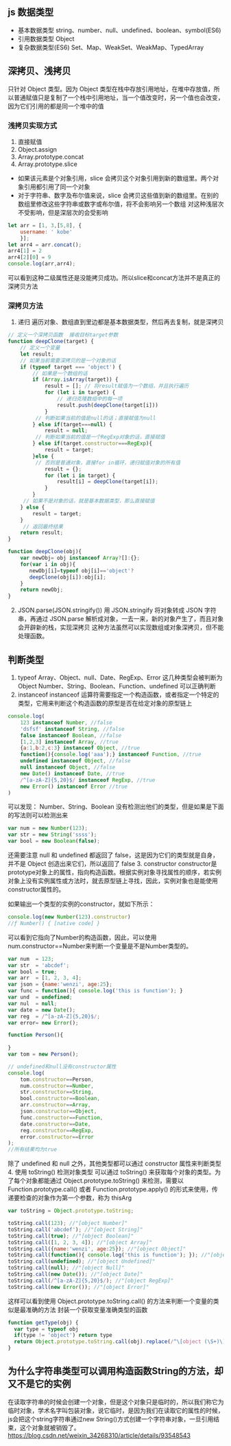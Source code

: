 <!--
 * @Author: 黄遥
 * @Date: 2020-06-03 16:07:07
 * @LastEditors: 黄遥
 * @LastEditTime: 2020-07-08 08:51:28
 * @Description: file content
--> 
## js 数据类型
- 基本数据类型
string、number、null、undefined、boolean、symbol(ES6)
- 引用数据类型
Object
- 复杂数据类型(ES6)
Set、Map、WeakSet、WeakMap、TypedArray

## 深拷贝、浅拷贝
只针对 Object 类型。因为 Object 类型在栈中存放引用地址，在堆中存放值，所以普通赋值只是复制了一个栈中引用地址，当一个值改变时，另一个值也会改变，因为它们引用的都是同一个堆中的值
### 浅拷贝实现方式
1. 直接赋值
2. Object.assign
3. Array.prototype.concat
4. Array.prototype.slice
- 如果该元素是个对象引用，slice 会拷贝这个对象引用到新的数组里。两个对象引用都引用了同一个对象
- 对于字符串、数字及布尔值来说，slice 会拷贝这些值到新的数组里。在别的数组里修改这些字符串或数字或布尔值，将不会影响另一个数组
对这种浅层次不受影响，但是深层次的会受影响
```javascript
let arr = [1, 3,[5,8], {
    username: ' kobe'
    }];
let arr4 = arr.concat();
arr4[1] = 2
arr4[2][0] = 9
console.log(arr,arr4);
```
可以看到这种二级属性还是没能拷贝成功。所以slice和concat方法并不是真正的深拷贝方法

### 深拷贝方法
1. 递归
遍历对象、数组直到里边都是基本数据类型，然后再去复制，就是深拷贝
```javascript
// 定义一个深拷贝函数  接收目标target参数
function deepClone(target) {
    // 定义一个变量
    let result;
    // 如果当前需要深拷贝的是一个对象的话
    if (typeof target === 'object') {
        // 如果是一个数组的话
        if (Array.isArray(target)) {
            result = []; // 将result赋值为一个数组，并且执行遍历
            for (let i in target) {
                // 递归克隆数组中的每一项
                result.push(deepClone(target[i]))
            }
         // 判断如果当前的值是null的话；直接赋值为null
        } else if(target===null) {
            result = null;
         // 判断如果当前的值是一个RegExp对象的话，直接赋值    
        } else if(target.constructor===RegExp){
            result = target;
        }else {
         // 否则是普通对象，直接for in循环，递归赋值对象的所有值
            result = {};
            for (let i in target) {
                result[i] = deepClone(target[i]);
            }
        }
     // 如果不是对象的话，就是基本数据类型，那么直接赋值
    } else {
        result = target;
    }
     // 返回最终结果
    return result;
}
```
```javascript
function deepClone(obj){
    var newObj= obj instanceof Array?[]:{};
    for(var i in obj){
       newObj[i]=typeof obj[i]=='object'?  
       deepClone(obj[i]):obj[i];    
    }
    return newObj;
}
```
2. JSON.parse(JSON.stringify())
用 JSON.stringify 将对象转成 JSON 字符串，再通过 JSON.parse 解析成对象，一去一来，新的对象产生了，而且对象会开辟新的栈，实现深拷贝
这种方法虽然可以实现数组或对象深拷贝，但不能处理函数。

## 判断类型
1. typeof
Array、Object、null、Date、RegExp、Error 这几种类型会被判断为 Object
Number、String、Boolean、Function、undefined 可以正确判断
2. instanceof
instanceof 运算符需要指定一个构造函数，或者指定一个特定的类型，它用来判断这个构造函数的原型是否在给定对象的原型链上
```javascript
console.log(
    123 instanceof Number, //false
    'dsfsf' instanceof String, //false
    false instanceof Boolean, //false
    [1,2,3] instanceof Array, //true
    {a:1,b:2,c:3} instanceof Object, //true
    function(){console.log('aaa');} instanceof Function, //true
    undefined instanceof Object, //false
    null instanceof Object, //false
    new Date() instanceof Date, //true
    /^[a-zA-Z]{5,20}$/ instanceof RegExp, //true
    new Error() instanceof Error //true
)
```
可以发现：
Number、String、Boolean 没有检测出他们的类型，但是如果是下面的写法则可以检测出来
```javascript
var num = new Number(123);
var str = new String('ssss');
var bool = new Boolean(false);
```
还需要注意 null 和 undefined 都返回了 false，这是因为它们的类型就是自身，并不是 Object 创造出来它们，所以返回了 false
3. constructor
constructor是prototype对象上的属性，指向构造函数。根据实例对象寻找属性的顺序，若实例对象上没有实例属性或方法时，就去原型链上寻找，因此，实例对象也是能使用constructor属性的。

如果输出一个类型的实例的constructor，就如下所示：
```javascript
console.log(new Number(123).constructor)
//ƒ Number() { [native code] }
```
可以看到它指向了Number的构造函数，因此，可以使用num.constructor==Number来判断一个变量是不是Number类型的。
```javascript
var num  = 123;
var str  = 'abcdef';
var bool = true;
var arr  = [1, 2, 3, 4];
var json = {name:'wenzi', age:25};
var func = function(){ console.log('this is function'); }
var und  = undefined;
var nul  = null;
var date = new Date();
var reg  = /^[a-zA-Z]{5,20}$/;
var error= new Error();

function Person(){
  
}
var tom = new Person();

// undefined和null没有constructor属性
console.log(
    tom.constructor==Person,
    num.constructor==Number,
    str.constructor==String,
    bool.constructor==Boolean,
    arr.constructor==Array,
    json.constructor==Object,
    func.constructor==Function,
    date.constructor==Date,
    reg.constructor==RegExp,
    error.constructor==Error
);
//所有结果均为true
```
除了 undefined 和 null 之外，其他类型都可以通过 constructor 属性来判断类型
4. 使用 toString() 检测对象类型
可以通过 toString() 来获取每个对象的类型。为了每个对象都能通过 Object.prototype.toString() 来检测，需要以 Function.prototype.call() 或者 Function.prototype.apply() 的形式来使用，传递要检查的对象作为第一个参数，称为 thisArg
```javascript
var toString = Object.prototype.toString;

toString.call(123); //"[object Number]"
toString.call('abcdef'); //"[object String]"
toString.call(true); //"[object Boolean]"
toString.call([1, 2, 3, 4]); //"[object Array]"
toString.call({name:'wenzi', age:25}); //"[object Object]"
toString.call(function(){ console.log('this is function'); }); //"[object Function]"
toString.call(undefined); //"[object Undefined]"
toString.call(null); //"[object Null]"
toString.call(new Date()); //"[object Date]"
toString.call(/^[a-zA-Z]{5,20}$/); //"[object RegExp]"
toString.call(new Error()); //"[object Error]"
```
这样可以看到使用 Object.prototype.toString.call() 的方法来判断一个变量的类似是最准确的方法
封装一个获取变量准确类型的函数
```javascript
function getType(obj) {
  var type = typeof obj
  if(type != 'object') return type
  return Object.prototype.toString.call(obj).replace(/^\[object (\S+)\]$/, '$1');
}
```
## 为什么字符串类型可以调用构造函数String的方法，却又不是它的实例
在读取字符串的时候会创建一个对象，但是这个对象只是临时的，所以我们称它为临时对象，学术名字叫包装对象，说它临时，是因为我们在读取它的属性的时候，js会把这个string字符串通过new String()方式创建一个字符串对象，一旦引用结束，这个对象就被销毁了。
https://blog.csdn.net/weixin_34268310/article/details/93548543